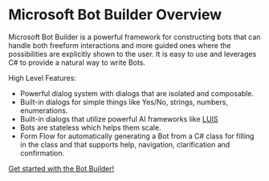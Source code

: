# Microsoft Bot Builder Overview

Microsoft Bot Builder is a powerful framework for constructing bots that can handle both freeform interactions and more guided ones where the possibilities are explicitly shown to the user. It is easy to use and leverages C# to provide a natural way to write Bots.

High Level Features:
* Powerful dialog system with dialogs that are isolated and composable.  
* Built-in dialogs for simple things like Yes/No, strings, numbers, enumerations.  
* Built-in dialogs that utilize powerful AI frameworks like [LUIS](http://luis.ai)
* Bots are stateless which helps them scale.  
* Form Flow for automatically generating a Bot from a C# class for filling in the class and that supports help, navigation, clarification and confirmation.

[Get started with the Bot Builder!](http://docs.botframework.com/sdkreference/csharp/)
